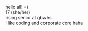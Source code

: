 hello all! =)<br />
17 (she/her)<br /> 
rising senior at gbwhs<br /> 
i like coding and corporate core haha


